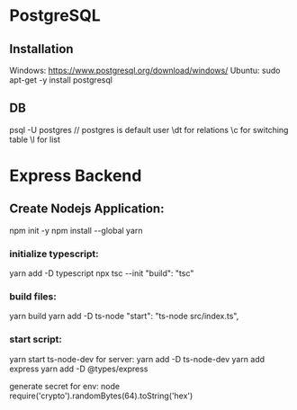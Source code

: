 # PostgreSQL

## Installation
Windows: https://www.postgresql.org/download/windows/
Ubuntu: sudo apt-get -y install postgresql

## DB
psql -U postgres // postgres is default user
\dt for relations
\c for switching table
\l for list

# Express Backend

## Create Nodejs Application: 
npm init -y
npm install --global yarn
### initialize typescript:
yarn add -D typescript
npx tsc --init
"build": "tsc"
### build files: 
yarn build
yarn add -D ts-node
"start": "ts-node src/index.ts",
### start script:
yarn start
ts-node-dev for server:
yarn add -D ts-node-dev
yarn add express
yarn add -D @types/express

generate secret for env:
node
require('crypto').randomBytes(64).toString('hex')